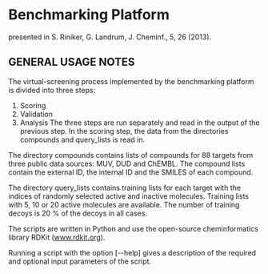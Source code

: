 Benchmarking Platform
=====================
presented in S. Riniker, G. Landrum, J. Cheminf., 5, 26 (2013).

GENERAL USAGE NOTES
-------------------
The virtual-screening process implemented by the benchmarking
platform is divided into three steps:
1) Scoring
2) Validation
3) Analysis
The three steps are run separately and read in the output of the
previous step. In the scoring step, the data from the directories
compounds and query_lists is read in.

The directory compounds contains lists of compounds for 88 targets
from three public data sources: MUV, DUD and ChEMBL. The compound
lists contain the external ID, the internal ID and the SMILES of
each compound.

The directory query_lists contains training lists for each target
with the indices of randomly selected active and inactive molecules.
Training lists with 5, 10 or 20 active molecules are available.
The number of training decoys is 20 % of the decoys in all cases.

The scripts are written in Python and use the open-source
cheminformatics library RDKit (www.rdkit.org).

Running a script with the option [--help] gives a description of the 
required and optional input parameters of the script.
